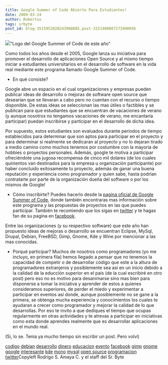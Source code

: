 ```yaml
---
title: Google Summer of Code Abierto Para Estudiantes!
date: 2009-03-24
author: Robertux
tags: srbyte
post_id: blog-3515952828243908885.post-3221408087273400056
---
```


[![](http://2.bp.blogspot.com/_jH77WNrMVRA/Scm8pWBtlPI/AAAAAAAAFro/pCuEM2nIEyg/s400/2009+summer+of+code+logo+final+r3-01.png)](http://2.bp.blogspot.com/_jH77WNrMVRA/Scm8pWBtlPI/AAAAAAAAFro/pCuEM2nIEyg/s1600-h/2009+summer+of+code+logo+final+r3-01.png)"Logo del Google Summer of
      Code de este año"

Como todos los años desde el 2005, Google lanza su iniciativa para promover el desarrollo
      de aplicaciones Open Source y al mismo tiempo iniciar a estudiantes universitarios en el
      desarrollo de software en la vida real mediante este programa llamado Google Summer of
      Code.

- En qué consiste?

Google abre un espacio en el cual organizaciones y
      empresas pueden publicar ideas de desarrollo o mejoras de software open source que desearían
      que se llevaran a cabo pero no cuentan con el recurso o tiempo disponible. De estas ideas se
      seleccionan las mas útiles o factibles y se publican para que estudiantes que se encuentran de
      vacaciones de verano (y aunque nosotros no tengamos vacaciones de verano, me encantaría
      participar) puedan inscribirse y participar en el desarrollo de dicha idea.

Por supuesto, estos estudiantes son evaluados durante periodos de tiempo establecidos
      para determinar que son aptos para participar en el proyecto y para determinar si realmente se
      dedicaran al proyecto y no lo dejaran tirado a medio camino como muchos tenemos por costumbre
      con la mayoría de hobbies o proyectos personales. Además, google te motiva a participar
      ofreciéndote una jugosa recompensa de cinco mil dolares (de los cuales quinientos van
      destinados para la empresa u organización participante) por haber concluido exitosamente tu
      proyecto, además de ganar una buena reputación y experiencia como programador y quien sabe,
      hasta podrían contratarte por parte de la organización dueña del software o por los mismos de
      Google!

- Cómo inscribirte?
Puedes hacerlo desde la [pagina oficial de Google Summer of Code](http://socghop.appspot.com/), donde
      también encontraras mas información sobre este programa y las propuestas de proyectos en las
      que puedes participar. También te recomiendo que los sigas en [twitter](http://www.twitter.com/gsoc) y te hagas fan de su pagina en [facebook](http://www.facebook.com/pages/Google-Summer-of-Code/72468835990).

Entre las organizaciones (y su respectivo software) que este año han
      propuesto ideas de mejoras o desarrollo se encuentran Eclipse, MySql, Drupal, Debian, FreeBSD,
      Gimp, Gnome, Kde y Wine por mencionar a las mas conocidas.

- Porqué participar?
Muchos de nosotros como programadores (yo me
      incluyo, en primera fila) hemos llegado a pensar que no tenemos la capacidad de competir o de
      desarrollar código que este a la altura de programadores extranjeros y posiblemente sea así en
      un inicio debido a la calidad de la educción superior en el país (de la cual escribiré en otro
      post) pero eso no es motivo para desanimarse sino mas bien para disponerse a tomar la
      iniciativa y aprender de estos a quienes consideramos superiores, de perder el miedo y
      experimentar a participar en eventos así donde, aunque posiblemente no se gane a la primera,
      se obtenga mucha experiencia y conocimientos los cuales te ayudaran a crecer como programador
      y mejorar la calidad de lo que desarrollas. Por eso te invito a que dediques el tiempo que
      ocupas regularmente en otras actividades y te atrevas a participar en iniciativas como esta
      donde aprendes realmente que es desarrollar aplicaciones en el mundo real.

(Si, lo se. Tenia ya mucho tiempo sin escribir un
      post. Pero volví)

[codigo](http://www.blogalaxia.com/tags/codigo) [debian](http://www.blogalaxia.com/tags/debian) [desarrollo](http://www.blogalaxia.com/tags/desarrollo) [dinero](http://www.blogalaxia.com/tags/dinero) [educacion](http://www.blogalaxia.com/tags/educacion) [evento](http://www.blogalaxia.com/tags/evento) [facebook](http://www.blogalaxia.com/tags/facebook) [gimp](http://www.blogalaxia.com/tags/gimp) [gnome](http://www.blogalaxia.com/tags/gnome) [google](http://www.blogalaxia.com/tags/google) [interesante](http://www.blogalaxia.com/tags/interesante) [kde](http://www.blogalaxia.com/tags/kde) [mono](http://www.blogalaxia.com/tags/mono) [mysql](http://www.blogalaxia.com/tags/mysql) [open source](http://www.blogalaxia.com/tags/open+source) [programacion](http://www.blogalaxia.com/tags/programacion) [twitter](http://www.blogalaxia.com/tags/twitter)Copyleft Rodrigo S. Amaya C. y el staff del Sr.
      Byte